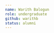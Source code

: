 ```yaml
---
name: Warith Balogun
role: undergraduate
github: warithb
status: alumni
---
```



<!-- img: /img/

website: N/A -->
